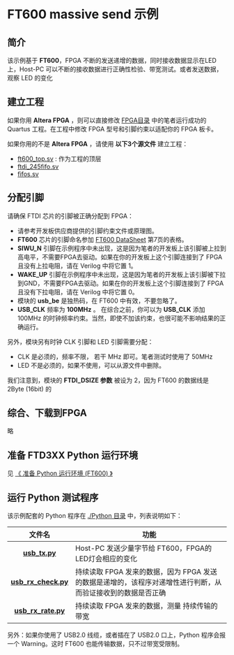 FT600 massive send 示例
===============================

## 简介

该示例基于 **FT600**，FPGA 不断的发送递增的数据，同时接收数据显示在LED上，Host-PC 可以不断的接收数据进行正确性检验、带宽测试。或者发送数据，观察 LED 的变化

## 建立工程

如果你用 **Altera FPGA** ，则可以直接修改 [FPGA目录](https://github.com/WangXuan95/FTDI-245fifo-interface/blob/master/example/FT600_massive_send/FPGA) 中的笔者运行成功的 Quartus 工程。在工程中修改 FPGA 型号和引脚约束以适配你的 FPGA 板卡。

如果你用的不是 **Altera FPGA** ，请使用 **以下3个源文件** 建立工程：

* [ft600_top.sv](https://github.com/WangXuan95/FTDI-245fifo-interface/blob/master/example/FT600_massive_send/FPGA/ft600_top.sv) : 作为工程的顶层
* [ftdi_245fifo.sv](https://github.com/WangXuan95/FTDI-245fifo-interface/blob/master/RTL/ftdi_245fifo.sv)
* [fifos.sv](https://github.com/WangXuan95/FTDI-245fifo-interface/blob/master/RTL/fifos.sv)

## 分配引脚

请确保 FTDI 芯片的引脚被正确分配到 FPGA：

* 请参考开发板供应商提供的引脚约束文件或原理图。
* **FT600** 芯片的引脚命名参加 [FT600 DataSheet](https://www.ftdichip.com/Support/Documents/DataSheets/ICs/DS_FT600Q-FT601Q%20IC%20Datasheet.pdf) 第7页的表格。
* **SIWU_N** 引脚在示例程序中未出现，这是因为笔者的开发板上该引脚被上拉到高电平，不需要FPGA去驱动。如果在你的开发板上这个引脚连接到了 FPGA 且没有上拉电阻，请在 Verilog 中将它置 1。
* **WAKE_UP** 引脚在示例程序中未出现，这是因为笔者的开发板上该引脚被下拉到GND，不需要FPGA去驱动。如果在你的开发板上这个引脚连接到了 FPGA 且没有下拉电阻，请在 Verilog 中将它置 0。
* 模块的 **usb_be** 是独热码，在 FT600 中有效，不要忽略了。
* **USB_CLK** 频率为 **100MHz** 。 在综合之前，你可以为 **USB_CLK** 添加 100MHz 的时钟频率约束。当然，即使不加该约束，也很可能不影响结果的正确运行。

另外，模块另有时钟 CLK 引脚和 LED 引脚需要分配：

* CLK 是必须的，频率不限， 若干 MHz 即可。笔者测试时使用了 50MHz
* LED 不是必须的，如果不使用，可以从源文件中删除。

我们注意到，模块的 **FTDI_DSIZE 参数** 被设为 2，因为 FT600 的数据线是 2Byte (16bit) 的

## 综合、下载到FPGA

略

## 准备 FTD3XX Python 运行环境

见 [《 准备 Python 运行环境 (FT600) 》](https://github.com/WangXuan95/FTDI-245fifo-interface/blob/master/doc/Python_FTD3XX_guide.md)

## 运行 Python 测试程序

该示例配套的 Python 程序在 [./Python 目录](https://github.com/WangXuan95/FTDI-245fifo-interface/blob/master/example/FT600_massive_send/Python) 中，列表说明如下：

| 文件名           | 功能    |
| :--------:       | -----    |
| [**usb_tx.py**](https://github.com/WangXuan95/FTDI-245fifo-interface/blob/master/example/FT600_massive_send/Python/usb_tx.py) | Host-PC 发送少量字节给 FT600，FPGA的 LED灯会相应的变化    |
| [**usb_rx_check.py**](https://github.com/WangXuan95/FTDI-245fifo-interface/blob/master/example/FT600_massive_send/Python/usb_rx_check.py)   | 持续读取 FPGA 发来的数据，因为 FPGA 发送的数据是递增的，该程序对递增性进行判断，从而验证接收到的数据是否正确 |
| [**usb_rx_rate.py**](https://github.com/WangXuan95/FTDI-245fifo-interface/blob/master/example/FT600_massive_send/Python/usb_rx_rate.py)  | 持续读取 FPGA 发来的数据，测量 持续传输的带宽 |

另外：如果你使用了 USB2.0 线缆，或者插在了 USB2.0 口上，Python 程序会报一个 Warning。这时 FT600 也能传输数据，只不过带宽受限制。

